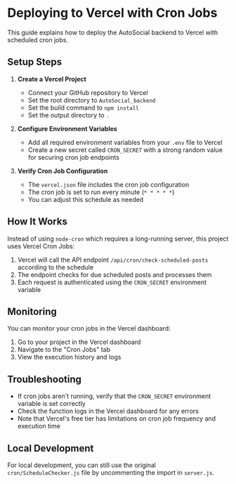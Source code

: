 # Deploying to Vercel with Cron Jobs

This guide explains how to deploy the AutoSocial backend to Vercel with scheduled cron jobs.

## Setup Steps

1. **Create a Vercel Project**
   - Connect your GitHub repository to Vercel
   - Set the root directory to `AutoSocial_backend`
   - Set the build command to `npm install`
   - Set the output directory to `.`

2. **Configure Environment Variables**
   - Add all required environment variables from your `.env` file to Vercel
   - Create a new secret called `CRON_SECRET` with a strong random value for securing cron job endpoints

3. **Verify Cron Job Configuration**
   - The `vercel.json` file includes the cron job configuration
   - The cron job is set to run every minute (`* * * * *`)
   - You can adjust this schedule as needed

## How It Works

Instead of using `node-cron` which requires a long-running server, this project uses Vercel Cron Jobs:

1. Vercel will call the API endpoint `/api/cron/check-scheduled-posts` according to the schedule
2. The endpoint checks for due scheduled posts and processes them
3. Each request is authenticated using the `CRON_SECRET` environment variable

## Monitoring

You can monitor your cron jobs in the Vercel dashboard:

1. Go to your project in the Vercel dashboard
2. Navigate to the "Cron Jobs" tab
3. View the execution history and logs

## Troubleshooting

- If cron jobs aren't running, verify that the `CRON_SECRET` environment variable is set correctly
- Check the function logs in the Vercel dashboard for any errors
- Note that Vercel's free tier has limitations on cron job frequency and execution time

## Local Development

For local development, you can still use the original `cron/ScheduleChecker.js` file by uncommenting the import in `server.js`. 